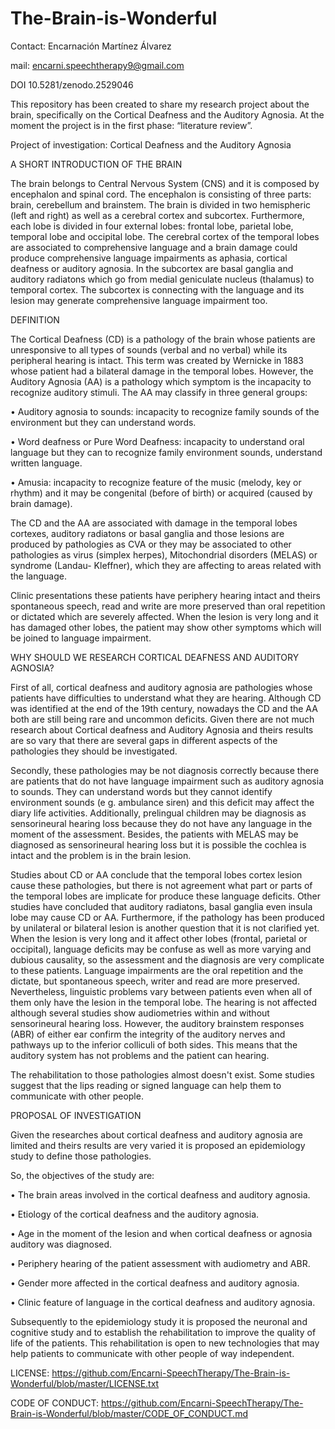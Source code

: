 # The-Brain-is-Wonderful
Contact: Encarnación Martínez Álvarez

mail: encarni.speechtherapy9@gmail.com

DOI 10.5281/zenodo.2529046 

This repository has been created to share my research project about the brain, specifically on the Cortical Deafness and the Auditory Agnosia. At the moment the project is in the first phase: “literature review”. 

Project of investigation: Cortical Deafness and the Auditory Agnosia

A SHORT INTRODUCTION OF THE BRAIN

The brain belongs to Central Nervous System (CNS) and it is composed by encephalon and spinal cord. The encephalon is consisting of three parts: brain, cerebellum and brainstem. The brain is divided in two hemispheric (left and right) as well as a cerebral cortex and subcortex. Furthermore, each lobe is divided in four external lobes: frontal lobe, parietal lobe, temporal lobe and occipital lobe. The cerebral cortex of the temporal lobes are associated to comprehensive language and a brain damage could produce comprehensive language impairments as aphasia, cortical deafness or auditory agnosia. In the subcortex are basal ganglia and auditory radiatons which go from medial geniculate nucleus (thalamus) to temporal cortex. The subcortex is connecting with the language and its lesion may generate comprehensive language impairment too.  

DEFINITION

The Cortical Deafness (CD) is a pathology of the brain whose patients are unresponsive to all types of sounds (verbal and no verbal) while its peripheral hearing is intact. This term was created by Wernicke in 1883 whose patient had a bilateral damage in the temporal lobes. However, the Auditory Agnosia (AA) is a pathology which symptom is the incapacity to recognize auditory stimuli. The AA may classify in three general groups:

•	Auditory agnosia to sounds: incapacity to recognize family sounds of the environment but they can understand words.

•	Word deafness or Pure Word Deafness: incapacity to understand oral language but they can to recognize family environment sounds, understand written language.

•	Amusia: incapacity to recognize feature of the music (melody, key or rhythm) and it may be congenital (before of birth) or acquired (caused by brain damage). 

The CD and the AA are associated with damage in the temporal lobes cortexes, auditory radiatons or basal ganglia and those lesions are produced by pathologies as CVA or they may be associated to other pathologies as virus (simplex herpes), Mitochondrial disorders (MELAS) or syndrome (Landau- Kleffner), which they are affecting to areas related with the language. 

Clinic presentations these patients have periphery hearing intact and theirs spontaneous speech, read and write are more preserved than oral repetition or dictated which are severely affected. When the lesion is very long and it has damaged other lobes, the patient may show other symptoms which will be joined to language impairment.

WHY SHOULD WE RESEARCH CORTICAL DEAFNESS AND AUDITORY AGNOSIA?

First of all, cortical deafness and auditory agnosia are pathologies whose patients have difficulties to understand what they are hearing. Although CD was identified at the end of the 19th century, nowadays the CD and the AA both are still being rare and uncommon deficits. Given there are not much research about Cortical deafness and Auditory Agnosia and theirs results are so vary that there are several gaps in different aspects of the pathologies they should be investigated.

Secondly, these pathologies may be not diagnosis correctly because there are patients that do not have language impairment such as auditory agnosia to sounds. They can understand words but they cannot identify environment sounds (e g. ambulance siren) and this deficit may affect the diary life activities. Additionally, prelingual children may be diagnosis as sensorineural hearing loss because they do not have any language in the moment of the assessment. Besides, the patients with MELAS may be diagnosed as sensorineural hearing loss but it is possible the cochlea is intact and the problem is in the brain lesion. 

Studies about CD or AA conclude that the temporal lobes cortex lesion cause these pathologies, but there is not agreement what part or parts of the temporal lobes are implicate for produce these language deficits. Other studies have concluded that auditory radiatons, basal ganglia even insula lobe may cause CD or AA. Furthermore, if the pathology has been produced by unilateral or bilateral lesion is another question that it is not clarified yet. When the lesion is very long and it affect other lobes (frontal, parietal or occipital), language deficits may be confuse as well as more varying and dubious causality, so the assessment and the diagnosis are very complicate to these patients. Language impairments are the oral repetition and the dictate, but spontaneous speech, writer and read are more preserved. Nevertheless, linguistic problems vary between patients even when all of them only have the lesion in the temporal lobe. The hearing is not affected although several studies show audiometries within and without sensorineural hearing loss. However, the auditory brainstem responses (ABR) of either ear confirm the integrity of the auditory nerves and pathways up to the inferior colliculi of both sides. This means that the auditory system has not problems and the patient can hearing. 

The rehabilitation to those pathologies almost doesn't exist. Some studies suggest that the lips reading or signed language can help them to communicate with other people.

PROPOSAL OF INVESTIGATION

Given the researches about cortical deafness and auditory agnosia are limited and theirs results are very varied it is proposed an epidemiology study to define those pathologies.

 So, the objectives of the study are:
 
•	The brain areas involved in the cortical deafness and auditory agnosia.

•	Etiology of the cortical deafness and the auditory agnosia.

•	Age in the moment of the lesion and when cortical deafness or agnosia auditory was diagnosed.

•	Periphery hearing of the patient assessment with audiometry and ABR.

•	Gender more affected in the cortical deafness and auditory agnosia.

•	Clinic feature of language in the cortical deafness and auditory agnosia. 

Subsequently to the epidemiology study it is proposed the neuronal and cognitive study and to establish the rehabilitation to improve the quality of life of the patients. This rehabilitation is open to new technologies that may help patients to communicate with other people of way independent. 


LICENSE: https://github.com/Encarni-SpeechTherapy/The-Brain-is-Wonderful/blob/master/LICENSE.txt

CODE OF CONDUCT: https://github.com/Encarni-SpeechTherapy/The-Brain-is-Wonderful/blob/master/CODE_OF_CONDUCT.md


      




  
 

 

